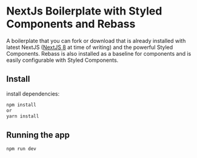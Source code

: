 # NextJs Boilerplate with Styled Components and Rebass

A boilerplate that you can fork or download that is already installed with latest NextJS ([NextJS 8](https://nextjs.org/blog/next-8) at time of writing) and the powerful Styled Components. Rebass is also installed as a baseline for components and is easily configurable with Styled Components.

## Install

install dependencies:
```bash
npm install
or
yarn install
```

## Running the app
```bash
npm run dev
```
